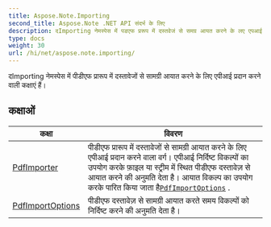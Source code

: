 ```yaml
---
title: Aspose.Note.Importing
second_title: Aspose.Note .NET API संदर्भ के लिए
description: दImporting नेमस्पेस में पडएफ प्ररूप में दस्तवेजं से समग्र आयत करने के लए एपआई प्रदन करने वल कक्षएं हैं
type: docs
weight: 30
url: /hi/net/aspose.note.importing/
---
```

दImporting नेमस्पेस में पीडीएफ प्रारूप में दस्तावेजों से सामग्री आयात करने के लिए एपीआई प्रदान करने वाली कक्षाएं हैं।

## कक्षाओं

| कक्षा | विवरण |
| --- | --- |
| [PdfImporter](./pdfimporter/) | पीडीएफ प्रारूप में दस्तावेजों से सामग्री आयात करने के लिए एपीआई प्रदान करने वाला वर्ग। एपीआई निर्दिष्ट विकल्पों का उपयोग करके फ़ाइल या स्ट्रीम में स्थित पीडीएफ दस्तावेज़ से आयात करने की अनुमति देता है। आयात विकल्प का उपयोग करके पारित किया जाता है[`PdfImportOptions`](../aspose.note.importing/pdfimportoptions/) . |
| [PdfImportOptions](./pdfimportoptions/) | पीडीएफ दस्तावेज़ से सामग्री आयात करते समय विकल्पों को निर्दिष्ट करने की अनुमति देता है। |


